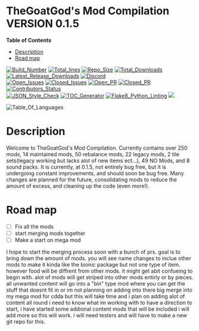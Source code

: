 # **TheGoatGod's Mod Compilation VERSION 0.1.5**

<!-- START doctoc generated TOC please keep comment here to allow auto update -->
<!-- DON'T EDIT THIS SECTION, INSTEAD RE-RUN doctoc TO UPDATE -->
**Table of Contents**

- [Description](#Description)
- [Road map](#road-map)
<!-- END doctoc generated TOC please keep comment here to allow auto update -->

<!-- https://shields.io/category/build // for updating badges -->
[![Build_Number](https://img.shields.io/badge/Build%3A-%2311458-blue)](https://github.com/CleverRaven/Cataclysm-DDA)
[![Total_lines](https://img.shields.io/tokei/lines/github/GMC-Modding-Team/Community-Mod-Compilation-redux)](https://github.com/GMC-Modding-Team/Community-Mod-Compilation-redux/graphs/code-frequency)
[![Repo_Size](https://img.shields.io/github/repo-size/GMC-Modding-Team/Community-Mod-Compilation-redux)](https://github.com/GMC-Modding-Team/Community-Mod-Compilation-redux/graphs/code-frequency)
[![Total_Downloads](https://img.shields.io/github/downloads/GMC-Modding-Team/Community-Mod-Compilation-redux/total)](https://github.com/GMC-Modding-Team/Community-Mod-Compilation-redux/releases)
[![Latest_Release_Downloads](https://img.shields.io/github/downloads-pre/GMC-Modding-Team/Community-Mod-Compilation-redux/v0.1.4/total)](https://github.com/GMC-Modding-Team/Community-Mod-Compilation-redux/releases/tag/v0.1.4)
[![Discord](https://img.shields.io/discord/682148537752223765?label=Discord)](https://discord.gg/sk8HHF6sMY)\
[![Open_Issues](https://img.shields.io/github/issues-raw/GMC-Modding-Team/Community-Mod-Compilation-redux)](https://github.com/GMC-Modding-Team/Community-Mod-Compilation-redux/issues)
[![Closed_Issues](https://img.shields.io/github/issues-closed-raw/GMC-Modding-Team/Community-Mod-Compilation-redux)](https://github.com/GMC-Modding-Team/Community-Mod-Compilation-redux/issues?q=is%3Aissue+is%3Aclosed)
[![Open_PR](https://img.shields.io/github/issues-pr-raw/GMC-Modding-Team/Community-Mod-Compilation-redux)](https://github.com/GMC-Modding-Team/Community-Mod-Compilation-redux/pulls)
[![Closed_PR](https://img.shields.io/github/issues-pr-closed-raw/GMC-Modding-Team/Community-Mod-Compilation-redux)](https://github.com/GMC-Modding-Team/Community-Mod-Compilation-redux/pulls?q=is%3Apr+is%3Aclosed)
[![Contributors_Status](https://img.shields.io/github/contributors-anon/GMC-Modding-Team/Community-Mod-Compilation-redux)](https://github.com/GMC-Modding-Team/Community-Mod-Compilation-redux/graphs/contributors)\
[![JSON_Style_Check](https://github.com/GMC-Modding-Team/Community-Mod-Compilation-redux/workflows/JSON%20style%20check/badge.svg)](https://github.com/GMC-Modding-Team/Community-Mod-Compilation-redux/actions?query=workflow%3A%22JSON+style+check%22)
[![TOC_Generator](https://github.com/GMC-Modding-Team/Community-Mod-Compilation-redux/workflows/TOC%20Generator/badge.svg)](https://github.com/GMC-Modding-Team/Community-Mod-Compilation-redux/actions?query=workflow%3A%22TOC+Generator%22)
[![Flake8_Python_Linting](https://github.com/GMC-Modding-Team/Community-Mod-Compilation-redux/workflows/Flake8%20Python%20linting/badge.svg)](https://github.com/GMC-Modding-Team/Community-Mod-Compilation-redux/actions?query=workflow%3A%22Flake8+Python+linting%22)
<a href="https://gitlocalize.com/repo/5745/whole_project?utm_source=badge"> <img src="https://gitlocalize.com/repo/5745/whole_project/badge.svg" /> </a>

![Table_Of_Languages](https://github-readme-stats.vercel.app/api/top-langs/?username=TheGoatGod&theme=tokyonight)


# Description
Welcome to TheGoatGod's Mod Compilation. Currently contains over 250 mods, 14 maintained mods, 50 rebalance mods, 22 legacy mods, 2 tile sets(legacy working but lacks alot of new items ect...), 49 NO Mods, and 8 sound packs. It is currently, at 0.1.5, not entirely bug free, but it is undergoing constant improvements, and should soon be bug free. Many changes are planned for the future, consolidating mods to reduce the amount of excess, and cleaning up the code (even more!). 

# Road map

- [ ] Fix all the mods
- [ ] start merging mods together
- [ ] Make a start on mega mod

I hope to start the merging process soon with a bunch of prs. goal is to bring down the amount of mods. you will see name changes to inclue other mods to make it kinda like the bionic package but not one type of item. however food will be diffrent from other mods. it might get abit confueing to begin with. alot of mods will get striped into other mods entirly or by pieces. all unwanted content will go into a "bin" type mod where you can get the stuff that doesnt fit in or im not planning on adding into there big merge into my mega mod for cdda but this will take time and i plan on adding alot of content all round i need to know what im working with to have a direction to start, i have started some addional content mods that will be included i will add more so this will work. i will need testers and will have to make a new git repo for this.

